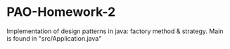 # PAO-Homework-2
Implementation of design patterns in java: factory method &amp; strategy.
Main is found in "src/Application.java"
